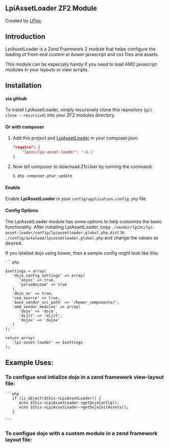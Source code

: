 ## LpiAssetLoader ZF2 Module

Created by [LPinc](http://livingpages.com/)

## Introduction

LpiAssetLoader is a Zend Framework 2 module that helps configure the loading of front-end _custom_ or _bower_ javascript and css files and assets.

This module can be especially handy if you need to load AMD javascript modules in your layouts or view scripts.

## Installation

#### via github

To install LpiAssetLoader, simply recursively clone this repository (`git clone
--recursive`) into your ZF2 modules directory.

#### Or with composer

1. Add this project and [LpiAssetLoader](https://github.com/lpinc/lpi-asset-loader) in your composer.json:

    ```json
    "require": {
        "lpinc/lpi-asset-loader": "~0.1"
    }
    ```

2. Now tell composer to download ZfcUser by running the command:

    ```bash
    $ php composer.phar update
    ```

#### Enable

Enable __LpiAssetLoader__ in your `config/application.config.php` file.

#### Config Options

The LpiAssetLoader module has some options to help customize the basic functionality. After installing LpiAssetLoader, copy
`./vendor/lpinc/lpi-asset-loader/config/lpiassetloader.global.php.dist` to
`./config/autoload/lpiassetloader.global.php` and change the values as desired.

If you istalled dojo using bower, then a sample config might look like this:

    ```php

    $settings = array(
       'dojo_config_settings' => array(
          'async' => true,
          'parseOnLoad' => true
       ),
       'dojo_on' => true,
       'use_source' => true,
       'base_vendor_src_path' => '/bower_components/',
       'amd_vendor_modules' => array(
          'dojo' => 'dojo',
          'dijit' => 'dijit',
          'dojox' => 'dojox'
       )
    );

    return array(
       'lpi-asset-loader' => $settings
    );

## Example Uses:

### To configue and intialize dojo in a zend framework view-layout file:

    ```php
       if (is_object($this->LpiAssetLoader)) {
          echo $this->LpiAssetLoader->getDojoConfig();
          echo $this->LpiAssetLoader->getDojoInitAssets();
       }

    ```

### To configue dojo with a custom module in a zend framework layout file:
